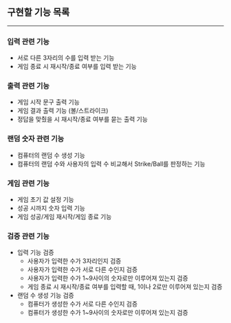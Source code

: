 ## **구현할 기능 목록**

---

### 입력 관련 기능

- 서로 다른 3자리의 수를 입력 받는 기능
- 게임 종료 시 재시작/종료 여부를 입력 받는 기능

### 출력 관련 기능

- 게임 시작 문구 출력 기능
- 게임 결과 출력 기능 (볼/스트라이크)
- 정답을 맞췄을 시 재시작/종료 여부를 묻는 출력 기능

### 랜덤 숫자 관련 기능

- 컴퓨터의 랜덤 수 생성 기능
- 컴퓨터의 랜덤 수와 사용자의 입력 수 비교해서 Strike/Ball를 판정하는 기능

### 게임 관련 기능

- 게임 초기 값 설정 기능
- 성공 시까지 숫자 입력 기능
- 게임 성공/게임 재시작/게임 종료 기능

### 검증 관련 기능

- 입력 기능 검증
  - 사용자가 입력한 수가 3자리인지 검증
  - 사용자가 입력한 수가 서로 다른 수인지 검증
  - 사용자가 입력한 수가 1~9사이의 숫자로만 이루어져 있는지 검증
  - 게임 종료 시 재시작/종료 여부를 입력할 때, 1이나 2로만 이루어져 있는지 검증
- 랜덤 수 생성 기능 검증
  - 컴퓨터가 생성한 수가 서로 다른 수인지 검증
  - 컴퓨터가 생성한 수가 1~9사이의 숫자로만 이루어져 있는지 검증